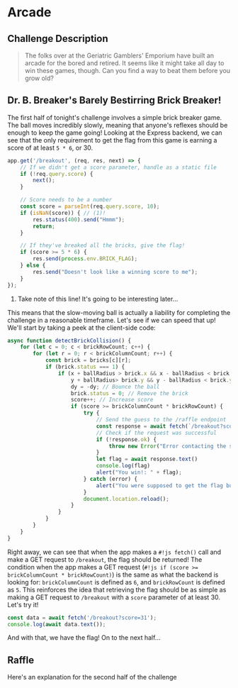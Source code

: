 # Arcade

## Challenge Description
> The folks over at the Geriatric Gamblers' Emporium have built an arcade for the bored 
> and retired. It seems like it might take all day to win these games, though. Can you 
> find a way to beat them before you grow old?

## Dr. B. Breaker's Barely Bestirring Brick Breaker!
The first half of tonight's challenge involves a simple brick breaker game. The ball
moves incredibly slowly, meaning that anyone's reflexes should be enough to keep the game 
going! Looking at the Express backend, we can see that the only requirement to get the 
flag from this game is earning a score of at least `5 * 6`, or 30.

```js hl_lines="14 15 16"
app.get('/breakout', (req, res, next) => {
    // If we didn't get a score parameter, handle as a static file
    if (!req.query.score) {
        next();
    }

    // Score needs to be a number
    const score = parseInt(req.query.score, 10);
    if (isNaN(score)) { // (1)!
        res.status(400).send("Hmmm");
        return;
    }

    // If they've breaked all the bricks, give the flag!
    if (score >= 5 * 6) {
        res.send(process.env.BRICK_FLAG);
    } else {
        res.send("Doesn't look like a winning score to me");
    }
});
```

1.  Take note of this line! It's going to be interesting later...

This means that the slow-moving ball is actually a liability for completing the challenge
in a reasonable timeframe. Let's see if we can speed that up! We'll start by taking a peek 
at the client-side code:

```js hl_lines="14 19 20 21"
async function detectBrickCollision() {
    for (let c = 0; c < brickRowCount; c++) {
        for (let r = 0; r < brickColumnCount; r++) {
            const brick = bricks[c][r];
            if (brick.status === 1) {
                if (x + ballRadius > brick.x && x - ballRadius < brick.x + brickWidth &&
                    y + ballRadius> brick.y && y - ballRadius < brick.y + brickHeight) {
                    dy = -dy; // Bounce the ball
                    brick.status = 0; // Remove the brick
                    score++; // Increase score
                    if (score >= brickColumnCount * brickRowCount) {
                        try {
                            // Send the guess to the /raffle endpoint
                            const response = await fetch(`/breakout?score=${score}`);
                            // Check if the request was successful
                            if (!response.ok) {
                                throw new Error("Error contacting the server. Please try again.");
                            }
                            let flag = await response.text()
                            console.log(flag)
                            alert("You win!: " + flag);
                        } catch (error) {
                            alert("You were supposed to get the flag but we broke something. sorry, tell a coach lol.");
                        }
                        document.location.reload();
                    }
                }
            }
        }
    }
}
```

Right away, we can see that when the app makes a `#!js fetch()` call and make a GET 
request to `/breakout`, the flag should be returned! The condition when the app makes a 
GET request (`#!js if (score >= brickColumnCount * brickRowCount)`) is the same as what 
the backend is looking for: `brickColumnCount` is defined as `6`, and `brickRowCount` is 
defined as `5`. This reinforces the idea that retrieving the flag should be as simple as 
making a GET request to `/breakout` with a `score` parameter of at least 30. Let's try it!

```js
const data = await fetch('/breakout?score=31');
console.log(await data.text());
```

And with that, we have the flag! On to the next half...

## Raffle
Here's an explanation for the second half of the challenge
